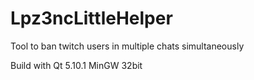 # Lpz3ncLittleHelper
Tool to ban twitch users in multiple chats simultaneously

Build with Qt 5.10.1 MinGW 32bit
